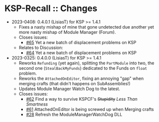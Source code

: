 # KSP-Recall :: Changes

* 2023-0408: 0.4.0.1 (LisiasT) for KSP >= 1.4.1
	+ Fixes a nasty mishap of mine that gone undetected due another yet more nasty mishap of Module Manager (Forum).
	+ Closes issues:
		- [#65](https://github.com/net-lisias-ksp/KSP-Recall/issues/65) Yet a new batch of displacement problems on KSP
	+ Relates to Discussion:
		- [#64](https://github.com/net-lisias-ksp/KSP-Recall/issues/65) Yet a new batch of displacement problems on KSP
* 2023-0325: 0.4.0.0 (LisiasT) for KSP >= 1.4.1
	+ Reworks `Refunding` (yet again), splitting the `PartModule` into two, the second one (`StealBackMyFunds`) dedicated to the Funds on `float` problem.
	+ Reworks the `AttachedOnEditor`, fixing an annoying "gap" when merging crafts (that didn't happens on SubAssemblies!)
	+ Updates Module Manager Watch Dog to the latest.
	+ Closes issues:
		- [#62](https://github.com/net-lisias-ksp/KSP-Recall/issues/62) Find a way to survive KSPCF's ~~Stupidity~~ *Less Than Smartness*
		- [#61](https://github.com/net-lisias-ksp/KSP-Recall/issues/61) AttachedOnEditor is being screwed up when Merging crafts
		- [#28](https://github.com/net-lisias-ksp/KSP-Recall/issues/28) Refresh the ModuleManagerWatchDog DLL

